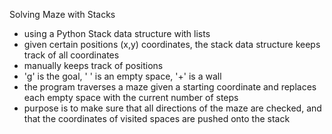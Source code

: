 Solving Maze with Stacks
- using a Python Stack data structure with lists
- given certain positions (x,y) coordinates, the stack data structure keeps track of all coordinates
- manually keeps track of positions
- 'g' is the goal, ' ' is an empty space, '+' is a wall
- the program traverses a maze given a starting coordinate and replaces each empty space with
  the current number of steps
- purpose is to make sure that all directions of the maze are checked, and that the
  coordinates of visited spaces are pushed onto the stack 
